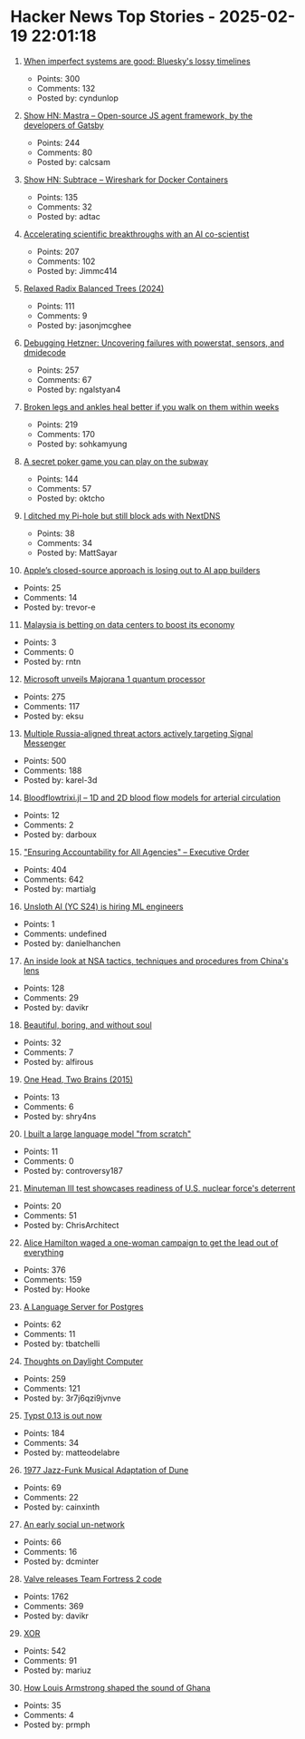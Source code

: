 # Hacker News Top Stories - 2025-02-19 22:01:18

1. [When imperfect systems are good: Bluesky's lossy timelines](https://jazco.dev/2025/02/19/imperfection/)
   - Points: 300
   - Comments: 132
   - Posted by: cyndunlop

2. [Show HN: Mastra – Open-source JS agent framework, by the developers of Gatsby](https://github.com/mastra-ai/mastra)
   - Points: 244
   - Comments: 80
   - Posted by: calcsam

3. [Show HN: Subtrace – Wireshark for Docker Containers](https://github.com/subtrace/subtrace)
   - Points: 135
   - Comments: 32
   - Posted by: adtac

4. [Accelerating scientific breakthroughs with an AI co-scientist](https://research.google/blog/accelerating-scientific-breakthroughs-with-an-ai-co-scientist/)
   - Points: 207
   - Comments: 102
   - Posted by: Jimmc414

5. [Relaxed Radix Balanced Trees (2024)](https://peter.horne-khan.com/relaxed-radix-balanced-trees/)
   - Points: 111
   - Comments: 9
   - Posted by: jasonjmcghee

6. [Debugging Hetzner: Uncovering failures with powerstat, sensors, and dmidecode](https://www.ubicloud.com/blog/debugging-hetzner-uncovering-failures-with-powerstat-sensors-and-dmidecode)
   - Points: 257
   - Comments: 67
   - Posted by: ngalstyan4

7. [Broken legs and ankles heal better if you walk on them within weeks](https://www.scientificamerican.com/article/broken-legs-and-ankles-heal-better-if-you-walk-on-them-within-weeks/)
   - Points: 219
   - Comments: 170
   - Posted by: sohkamyung

8. [A secret poker game you can play on the subway](https://experience.prfalken.dev/english/subway-poker/)
   - Points: 144
   - Comments: 57
   - Posted by: oktcho

9. [I ditched my Pi-hole but still block ads with NextDNS](https://mattsayar.com/why-i-ditched-my-pi-hole-but-still-block-ads/)
   - Points: 38
   - Comments: 34
   - Posted by: MattSayar

10. [Apple’s closed-source approach is losing out to AI app builders](https://www.telkins.dev/blog/how-apples-closed-source-approach-is-losing-out-to-ai-app-builders)
   - Points: 25
   - Comments: 14
   - Posted by: trevor-e

11. [Malaysia is betting on data centers to boost its economy](https://apnews.com/article/malaysia-johor-data-centers-energy-electricity-power-cfb087f755d3e203a347463af229e88d)
   - Points: 3
   - Comments: 0
   - Posted by: rntn

12. [Microsoft unveils Majorana 1 quantum processor](https://azure.microsoft.com/en-us/blog/quantum/2025/02/19/microsoft-unveils-majorana-1-the-worlds-first-quantum-processor-powered-by-topological-qubits/)
   - Points: 275
   - Comments: 117
   - Posted by: eksu

13. [Multiple Russia-aligned threat actors actively targeting Signal Messenger](https://cloud.google.com/blog/topics/threat-intelligence/russia-targeting-signal-messenger)
   - Points: 500
   - Comments: 188
   - Posted by: karel-3d

14. [Bloodflowtrixi.jl – 1D and 2D blood flow models for arterial circulation](https://github.com/yolhan83/BloodFlowTrixi.jl)
   - Points: 12
   - Comments: 2
   - Posted by: darboux

15. ["Ensuring Accountability for All Agencies" – Executive Order](https://www.whitehouse.gov/presidential-actions/2025/02/ensuring-accountability-for-all-agencies/)
   - Points: 404
   - Comments: 642
   - Posted by: martialg

16. [Unsloth AI (YC S24) is hiring ML engineers](https://x.com/danielhanchen/status/1891194528931209644)
   - Points: 1
   - Comments: undefined
   - Posted by: danielhanchen

17. [An inside look at NSA tactics, techniques and procedures from China's lens](https://www.inversecos.com/2025/02/an-inside-look-at-nsa-equation-group.html)
   - Points: 128
   - Comments: 29
   - Posted by: davikr

18. [Beautiful, boring, and without soul](https://www.doc.cc/articles/beautiful-boring-and-without-soul)
   - Points: 32
   - Comments: 7
   - Posted by: alfirous

19. [One Head, Two Brains (2015)](https://www.theatlantic.com/health/archive/2015/07/split-brain-research-sperry-gazzaniga/399290/)
   - Points: 13
   - Comments: 6
   - Posted by: shry4ns

20. [I built a large language model "from scratch"](https://brettgfitzgerald.com/posts/build-a-large-language-model/)
   - Points: 11
   - Comments: 0
   - Posted by: controversy187

21. [Minuteman III test showcases readiness of U.S. nuclear force's deterrent](https://www.stratcom.mil/Media/News/News-Article-View/Article/4070577/minuteman-iii-test-launch-showcases-readiness-of-us-nuclear-forces-safe-effecti/)
   - Points: 20
   - Comments: 51
   - Posted by: ChrisArchitect

22. [Alice Hamilton waged a one-woman campaign to get the lead out of everything](https://www.smithsonianmag.com/innovation/how-alice-hamilton-waged-one-woman-campaign-get-lead-out-everything-180985960/)
   - Points: 376
   - Comments: 159
   - Posted by: Hooke

23. [A Language Server for Postgres](https://github.com/supabase-community/postgres_lsp)
   - Points: 62
   - Comments: 11
   - Posted by: tbatchelli

24. [Thoughts on Daylight Computer](https://jon.bo/posts/daylight-computer-1/)
   - Points: 259
   - Comments: 121
   - Posted by: 3r7j6qzi9jvnve

25. [Typst 0.13 is out now](https://typst.app/blog/2025/typst-0.13/)
   - Points: 184
   - Comments: 34
   - Posted by: matteodelabre

26. [1977 Jazz-Funk Musical Adaptation of Dune](https://www.openculture.com/2025/02/hear-the-jazz-funk-musical-adaptation-of-dune-by-david-matthews-1977.html)
   - Points: 69
   - Comments: 22
   - Posted by: cainxinth

27. [An early social un-network](https://paperstack.com/an_early_social_unnetwork/)
   - Points: 66
   - Comments: 16
   - Posted by: dcminter

28. [Valve releases Team Fortress 2 code](https://github.com/ValveSoftware/source-sdk-2013/commit/0759e2e8e179d5352d81d0d4aaded72c1704b7a9)
   - Points: 1762
   - Comments: 369
   - Posted by: davikr

29. [XOR](https://www.chiark.greenend.org.uk/~sgtatham/quasiblog/xor/)
   - Points: 542
   - Comments: 91
   - Posted by: mariuz

30. [How Louis Armstrong shaped the sound of Ghana](https://www.atlasobscura.com/articles/louis-armstrong-jazz-highlife-ghana)
   - Points: 35
   - Comments: 4
   - Posted by: prmph

